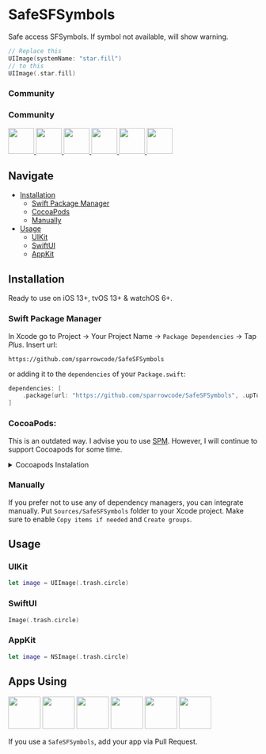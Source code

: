 # SafeSFSymbols

Safe access SFSymbols. If symbol not available, will show warning.

```swift
// Replace this
UIImage(systemName: "star.fill") 
// to this
UIImage(.star.fill)
```

### Community

### Community

<p float="left">
    <a href="https://twitter.com/sparrowcode_en">
        <img src="https://cdn.sparrowcode.io/github/badges/twitter-en.png?version=5" height="52">
    </a>
    <a href="https://twitter.com/sparrowcode_">
        <img src="https://cdn.sparrowcode.io/github/badges/twitter-ru.png?version=5" height="52">
    </a>
    <a href="https://t.me/sparrowcode_en">
        <img src="https://cdn.sparrowcode.io/github/badges/telegram-en.png?version=2" height="52">
    </a>
    <a href="https://t.me/sparrowcode">
        <img src="https://cdn.sparrowcode.io/github/badges/telegram-ru.png?version=2" height="52">
    </a>
        <a href="https://youtube.com/@sparrowcode">
        <img src="https://cdn.sparrowcode.io/github/badges/youtube-ru.png?version=1" height="52">
    </a>
    <a href="#apps-using">
        <img src="https://cdn.sparrowcode.io/github/badges/download-on-the-appstore.png?version=4" height="52">
    </a>
</p>

## Navigate

- [Installation](#installation)
    - [Swift Package Manager](#swift-package-manager)
    - [CocoaPods](#cocoapods)
    - [Manually](#manually)
- [Usage](#usage)
    - [UIKit](#uikit)
    - [SwiftUI](#swiftui)
    - [AppKit](#appkit)

## Installation

Ready to use on iOS 13+, tvOS 13+ & watchOS 6+.

### Swift Package Manager

In Xcode go to Project -> Your Project Name -> `Package Dependencies` -> Tap *Plus*. Insert url:

```
https://github.com/sparrowcode/SafeSFSymbols
```

or adding it to the `dependencies` of your `Package.swift`:

```swift
dependencies: [
    .package(url: "https://github.com/sparrowcode/SafeSFSymbols", .upToNextMajor(from: "2.0.0"))
]
```

### CocoaPods:

This is an outdated way. I advise you to use [SPM](#swift-package-manager). However, I will continue to support Cocoapods for some time.

<details><summary>Cocoapods Instalation</summary>

[CocoaPods](https://cocoapods.org) is a dependency manager. For usage and installation instructions, visit their website. To integrate using CocoaPods, specify it in your `Podfile`:

```ruby
pod 'SafeSFSymbols'
```
</details>

### Manually

If you prefer not to use any of dependency managers, you can integrate manually. Put `Sources/SafeSFSymbols` folder to your Xcode project. Make sure to enable `Copy items if needed` and `Create groups`.

## Usage

### UIKit

```swift
let image = UIImage(.trash.circle)
```

### SwiftUI

```swift
Image(.trash.circle)
```

### AppKit

```swift
let image = NSImage(.trash.circle)
```

## Apps Using

<p float="left">
    <a href="https://apps.apple.com/app/id1624477055"><img src="https://cdn.sparrowcode.io/github/apps-using/id1624477055.png?version=2" height="65"></a>
    <a href="https://apps.apple.com/app/id1625641322"><img src="https://cdn.sparrowcode.io/github/apps-using/id1625641322.png?version=2" height="65"></a>
    <a href="https://apps.apple.com/app/id875280793"><img src="https://cdn.sparrowcode.io/github/apps-using/id875280793.png?version=2" height="65"></a>
    <a href="https://apps.apple.com/app/id743843090"><img src="https://cdn.sparrowcode.io/github/apps-using/id743843090.png?version=2" height="65"></a>
    <a href="https://apps.apple.com/app/id537070378"><img src="https://cdn.sparrowcode.io/github/apps-using/id537070378.png?version=2" height="65"></a>
    <a href="https://apps.apple.com/app/id1617055933"><img src="https://cdn.sparrowcode.io/github/apps-using/id1617055933.png?version=2" height="65"></a>
</p>

If you use a `SafeSFSymbols`, add your app via Pull Request.
